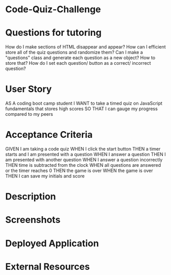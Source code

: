 # Code-Quiz-Challenge

# Questions for tutoring

How do I make sections of HTML disappear and appear?
How can I efficient store all of the quiz questions and randomize them? 
    Can I make a "questions" class and generate each question as a new object? How to store that?
How do I set each question/ button as a correct/ incorrect question?

# User Story

AS A coding boot camp student
I WANT to take a timed quiz on JavaScript fundamentals that stores high scores
SO THAT I can gauge my progress compared to my peers

# Acceptance Criteria

GIVEN I am taking a code quiz
WHEN I click the start button
THEN a timer starts and I am presented with a question
WHEN I answer a question
THEN I am presented with another question
WHEN I answer a question incorrectly
THEN time is subtracted from the clock
WHEN all questions are answered or the timer reaches 0
THEN the game is over
WHEN the game is over
THEN I can save my initials and score

# Description



# Screenshots




# Deployed Application




# External Resources